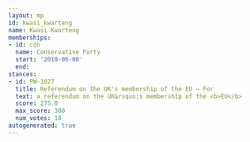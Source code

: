 ```yaml
---
layout: mp
id: kwasi_kwarteng
name: Kwasi Kwarteng
memberships:
- id: con
  name: Conservative Party
  start: '2010-06-08'
  end: 
stances:
- id: PW-1027
  title: Referendum on the UK's membership of the EU — For
  text: a referendum on the UK&rsquo;s membership of the <b>EU</b>
  score: 275.0
  max_score: 300
  num_votes: 18
autogenerated: true
---
```

